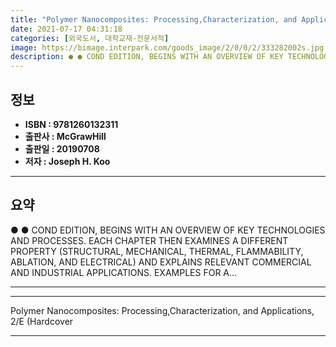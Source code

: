 ```yaml
---
title: "Polymer Nanocomposites: Processing,Characterization, and Applications, 2/E (Hardcover"
date: 2021-07-17 04:31:18
categories: [외국도서, 대학교재-전문서적]
image: https://bimage.interpark.com/goods_image/2/0/0/2/333282002s.jpg
description: ● ● COND EDITION, BEGINS WITH AN OVERVIEW OF KEY TECHNOLOGIES AND PROCESSES. EACH CHAPTER THEN EXAMINES A DIFFERENT PROPERTY (STRUCTURAL, MECHANICAL, THERMAL,
---
```


## **정보**

- **ISBN : 9781260132311**
- **출판사 : McGrawHill**
- **출판일 : 20190708**
- **저자 : Joseph H. Koo**

------



## **요약**

●  ●  COND EDITION, BEGINS WITH AN OVERVIEW OF KEY TECHNOLOGIES AND PROCESSES. EACH CHAPTER THEN EXAMINES A DIFFERENT PROPERTY (STRUCTURAL, MECHANICAL, THERMAL, FLAMMABILITY, ABLATION, AND ELECTRICAL) AND EXPLAINS RELEVANT COMMERCIAL AND INDUSTRIAL APPLICATIONS. EXAMPLES FOR A... 

------



------


Polymer Nanocomposites: Processing,Characterization, and Applications, 2/E (Hardcover 

------


